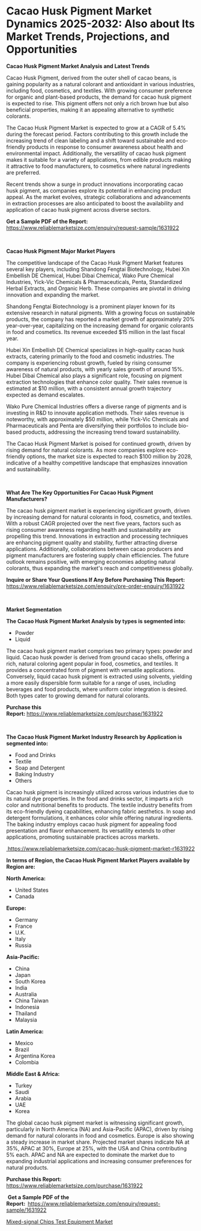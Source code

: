 <p><h1>Cacao Husk Pigment Market Dynamics 2025-2032: Also about Its Market Trends, Projections, and Opportunities</h1></p><p><strong>Cacao Husk Pigment Market Analysis and Latest Trends</strong></p>
<p><p>Cacao Husk Pigment, derived from the outer shell of cacao beans, is gaining popularity as a natural colorant and antioxidant in various industries, including food, cosmetics, and textiles. With growing consumer preference for organic and plant-based products, the demand for cacao husk pigment is expected to rise. This pigment offers not only a rich brown hue but also beneficial properties, making it an appealing alternative to synthetic colorants.</p><p>The Cacao Husk Pigment Market is expected to grow at a CAGR of 5.4% during the forecast period. Factors contributing to this growth include the increasing trend of clean labeling and a shift toward sustainable and eco-friendly products in response to consumer awareness about health and environmental impact. Additionally, the versatility of cacao husk pigment makes it suitable for a variety of applications, from edible products making it attractive to food manufacturers, to cosmetics where natural ingredients are preferred.</p><p>Recent trends show a surge in product innovations incorporating cacao husk pigment, as companies explore its potential in enhancing product appeal. As the market evolves, strategic collaborations and advancements in extraction processes are also anticipated to boost the availability and application of cacao husk pigment across diverse sectors.</p></p>
<p><strong>Get a Sample PDF of the Report:&nbsp;</strong> <a href="https://www.reliablemarketsize.com/enquiry/request-sample/1631922?utm_campaign=3029&utm_medium=2&utm_source=Github&utm_content=ia&utm_term=29032025&utm_id=cacao-husk-pigment">https://www.reliablemarketsize.com/enquiry/request-sample/1631922</a></p>
<p>&nbsp;</p>
<p><strong>Cacao Husk Pigment Major Market Players</strong></p>
<p><p>The competitive landscape of the Cacao Husk Pigment Market features several key players, including Shandong Fengtai Biotechnology, Hubei Xin Embellish DE Chemical, Hubei Dibai Chemical, Wako Pure Chemical Industries, Yick-Vic Chemicals & Pharmaceuticals, Penta, Standardized Herbal Extracts, and Organic Herb. These companies are pivotal in driving innovation and expanding the market.</p><p>Shandong Fengtai Biotechnology is a prominent player known for its extensive research in natural pigments. With a growing focus on sustainable products, the company has reported a market growth of approximately 20% year-over-year, capitalizing on the increasing demand for organic colorants in food and cosmetics. Its revenue exceeded $15 million in the last fiscal year.</p><p>Hubei Xin Embellish DE Chemical specializes in high-quality cacao husk extracts, catering primarily to the food and cosmetic industries. The company is experiencing robust growth, fueled by rising consumer awareness of natural products, with yearly sales growth of around 15%. Hubei Dibai Chemical also plays a significant role, focusing on pigment extraction technologies that enhance color quality. Their sales revenue is estimated at $10 million, with a consistent annual growth trajectory expected as demand escalates.</p><p>Wako Pure Chemical Industries offers a diverse range of pigments and is investing in R&D to innovate application methods. Their sales revenue is noteworthy, with approximately $50 million, while Yick-Vic Chemicals and Pharmaceuticals and Penta are diversifying their portfolios to include bio-based products, addressing the increasing trend toward sustainability.</p><p>The Cacao Husk Pigment Market is poised for continued growth, driven by rising demand for natural colorants. As more companies explore eco-friendly options, the market size is expected to reach $100 million by 2028, indicative of a healthy competitive landscape that emphasizes innovation and sustainability.</p></p>
<p>&nbsp;</p>
<p><strong>What Are The Key Opportunities For Cacao Husk Pigment Manufacturers?</strong></p>
<p><p>The cacao husk pigment market is experiencing significant growth, driven by increasing demand for natural colorants in food, cosmetics, and textiles. With a robust CAGR projected over the next five years, factors such as rising consumer awareness regarding health and sustainability are propelling this trend. Innovations in extraction and processing techniques are enhancing pigment quality and stability, further attracting diverse applications. Additionally, collaborations between cacao producers and pigment manufacturers are fostering supply chain efficiencies. The future outlook remains positive, with emerging economies adopting natural colorants, thus expanding the market's reach and competitiveness globally.</p></p>
<p><strong>Inquire or Share Your Questions If Any Before Purchasing This Report:</strong> <a href="https://www.reliablemarketsize.com/enquiry/pre-order-enquiry/1631922?utm_campaign=3029&utm_medium=2&utm_source=Github&utm_content=ia&utm_term=29032025&utm_id=cacao-husk-pigment">https://www.reliablemarketsize.com/enquiry/pre-order-enquiry/1631922</a></p>
<p>&nbsp;</p>
<p><strong>Market Segmentation</strong></p>
<p><strong>The Cacao Husk Pigment Market Analysis by types is segmented into:</strong></p>
<p><ul><li>Powder</li><li>Liquid</li></ul></p>
<p><p>The cacao husk pigment market comprises two primary types: powder and liquid. Cacao husk powder is derived from ground cacao shells, offering a rich, natural coloring agent popular in food, cosmetics, and textiles. It provides a concentrated form of pigment with versatile applications. Conversely, liquid cacao husk pigment is extracted using solvents, yielding a more easily dispersible form suitable for a range of uses, including beverages and food products, where uniform color integration is desired. Both types cater to growing demand for natural colorants.</p></p>
<p><strong>Purchase this Report:&nbsp;</strong><a href="https://www.reliablemarketsize.com/purchase/1631922?utm_campaign=3029&utm_medium=2&utm_source=Github&utm_content=ia&utm_term=29032025&utm_id=cacao-husk-pigment">https://www.reliablemarketsize.com/purchase/1631922</a></p>
<p>&nbsp;</p>
<p><strong>The Cacao Husk Pigment Market Industry Research by Application is segmented into:</strong></p>
<p><ul><li>Food and Drinks</li><li>Textile</li><li>Soap and Detergent</li><li>Baking Industry</li><li>Others</li></ul></p>
<p><p>Cacao husk pigment is increasingly utilized across various industries due to its natural dye properties. In the food and drinks sector, it imparts a rich color and nutritional benefits to products. The textile industry benefits from its eco-friendly dyeing capabilities, enhancing fabric aesthetics. In soap and detergent formulations, it enhances color while offering natural ingredients. The baking industry employs cacao husk pigment for appealing food presentation and flavor enhancement. Its versatility extends to other applications, promoting sustainable practices across markets.</p></p>
<p><a href="https://www.reliablemarketsize.com/cacao-husk-pigment-market-r1631922?utm_campaign=3029&utm_medium=2&utm_source=Github&utm_content=ia&utm_term=29032025&utm_id=cacao-husk-pigment">&nbsp;https://www.reliablemarketsize.com/cacao-husk-pigment-market-r1631922</a></p>
<p><strong>In terms of Region, the Cacao Husk Pigment Market Players available by Region are:</strong></p>
<p>
    <p> <strong> North America: </strong>
        <ul>
            <li>United States</li>
            <li>Canada</li>
        </ul>
        </p> 
    <p> <strong> Europe: </strong>
        <ul>
            <li>Germany</li>
            <li>France</li>
            <li>U.K.</li>
            <li>Italy</li>
            <li>Russia</li>
        </ul>
        </p> 
    <p> <strong> Asia-Pacific: </strong>
        <ul>
            <li>China</li>
            <li>Japan</li>
            <li>South Korea</li>
            <li>India</li>
            <li>Australia</li>
            <li>China Taiwan</li>
            <li>Indonesia</li>
            <li>Thailand</li>
            <li>Malaysia</li>
        </ul>
        </p> 
    <p> <strong> Latin America: </strong>
        <ul>
            <li>Mexico</li>
            <li>Brazil</li>
            <li>Argentina Korea</li>
            <li>Colombia</li>
        </ul>
        </p> 
    <p> <strong> Middle East & Africa: </strong>
        <ul>
            <li>Turkey</li>
            <li>Saudi</li>
            <li>Arabia</li>
            <li>UAE</li>
            <li>Korea</li>
        </ul>
    </p>
    </p>
<p><p>The global cacao husk pigment market is witnessing significant growth, particularly in North America (NA) and Asia-Pacific (APAC), driven by rising demand for natural colorants in food and cosmetics. Europe is also showing a steady increase in market share. Projected market shares indicate NA at 35%, APAC at 30%, Europe at 25%, with the USA and China contributing 5% each. APAC and NA are expected to dominate the market due to expanding industrial applications and increasing consumer preferences for natural products.</p></p>
<p><strong>Purchase this Report: </strong><a href="https://www.reliablemarketsize.com/purchase/1631922?utm_campaign=3029&utm_medium=2&utm_source=Github&utm_content=ia&utm_term=29032025&utm_id=cacao-husk-pigment">https://www.reliablemarketsize.com/purchase/1631922</a></p>
<p>&nbsp;<strong>Get a Sample PDF of the Report:&nbsp;&nbsp;</strong><a href="https://www.reliablemarketsize.com/enquiry/request-sample/1631922?utm_campaign=3029&utm_medium=2&utm_source=Github&utm_content=ia&utm_term=29032025&utm_id=cacao-husk-pigment">https://www.reliablemarketsize.com/enquiry/request-sample/1631922</a></p>
<p><strong></strong></p>
<p><p><a href="https://github.com/krulicfidura/Market-Research-Report-List-1/blob/main/mixed-signal-chips-test-equipment-market.md?utm_campaign=3029&utm_medium=2&utm_source=Github&utm_content=ia&utm_term=29032025&utm_id=cacao-husk-pigment">Mixed-signal Chips Test Equipment Market</a></p></p>